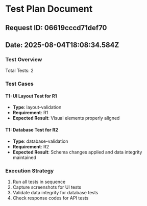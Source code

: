 # Test Plan Document
## Request ID: 06619cccd71def70
## Date: 2025-08-04T18:08:34.584Z

### Test Overview
Total Tests: 2

### Test Cases

#### T1: UI Layout Test for R1
- **Type**: layout-validation
- **Requirement**: R1
- **Expected Result**: Visual elements properly aligned


#### T1: Database Test for R2
- **Type**: database-validation
- **Requirement**: R2
- **Expected Result**: Schema changes applied and data integrity maintained


### Execution Strategy
1. Run all tests in sequence
2. Capture screenshots for UI tests
3. Validate data integrity for database tests
4. Check response codes for API tests
